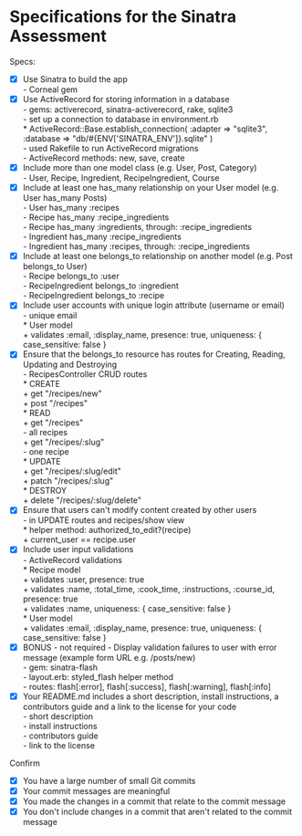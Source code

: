 # Specifications for the Sinatra Assessment

Specs:
- [x] Use Sinatra to build the app  
      - Corneal gem
- [x] Use ActiveRecord for storing information in a database  
      - gems: activerecord, sinatra-activerecord, rake, sqlite3  
      - set up a connection to database in environment.rb  
          * ActiveRecord::Base.establish_connection(
          :adapter => "sqlite3",
          :database => "db/#{ENV['SINATRA_ENV']}.sqlite"
          )  
      - used Rakefile to run ActiveRecord migrations  
      - ActiveRecord methods: new, save, create
- [x] Include more than one model class (e.g. User, Post, Category)  
      - User, Recipe, Ingredient, RecipeIngredient, Course
- [x] Include at least one has_many relationship on your User model (e.g. User has_many Posts)  
      - User has_many :recipes  
      - Recipe has_many :recipe_ingredients  
      - Recipe has_many :ingredients, through: :recipe_ingredients  
      - Ingredient has_many :recipe_ingredients  
      - Ingredient has_many :recipes, through: :recipe_ingredients  
- [x] Include at least one belongs_to relationship on another model (e.g. Post belongs_to User)  
      - Recipe belongs_to :user  
      - RecipeIngredient belongs_to :ingredient  
      - RecipeIngredient belongs_to :recipe  
- [x] Include user accounts with unique login attribute (username or email)  
      - unique email  
        * User model  
          + validates :email, :display_name, presence: true, uniqueness: { case_sensitive: false }
- [x] Ensure that the belongs_to resource has routes for Creating, Reading, Updating and Destroying  
      - RecipesController CRUD routes  
        * CREATE  
          + get "/recipes/new"  
          + post "/recipes"  
        * READ  
          + get "/recipes"  
            - all recipes  
          + get "/recipes/:slug"  
            - one recipe  
        * UPDATE  
          + get "/recipes/:slug/edit"  
          + patch "/recipes/:slug"  
        * DESTROY  
          + delete "/recipes/:slug/delete"
- [x] Ensure that users can't modify content created by other users  
      - in UPDATE routes and recipes/show view  
        * helper method: authorized_to_edit?(recipe)  
          + current_user == recipe.user
- [x] Include user input validations  
      - ActiveRecord validations  
        * Recipe model  
          + validates :user, presence: true  
          + validates :name, :total_time, :cook_time, :instructions, :course_id, presence: true  
          + validates :name, uniqueness: { case_sensitive: false }  
        * User model  
          + validates :email, :display_name, presence: true, uniqueness: { case_sensitive: false }
- [x] BONUS - not required - Display validation failures to user with error message (example form URL e.g. /posts/new)  
      - gem: sinatra-flash  
      - layout.erb: styled_flash helper method  
      - routes: flash[:error], flash[:success], flash[:warning], flash[:info]
- [x] Your README.md includes a short description, install instructions, a contributors guide and a link to the license for your code  
      - short description  
      - install instructions  
      - contributors guide  
      - link to the license  

Confirm
- [x] You have a large number of small Git commits
- [x] Your commit messages are meaningful
- [x] You made the changes in a commit that relate to the commit message
- [x] You don't include changes in a commit that aren't related to the commit message
